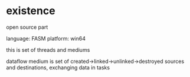 existence
=========

open source part

language: FASM
platform: win64

this is set of threads and mediums

dataflow medium is set of created->linked->unlinked->destroyed sources and destinations, exchanging data in tasks